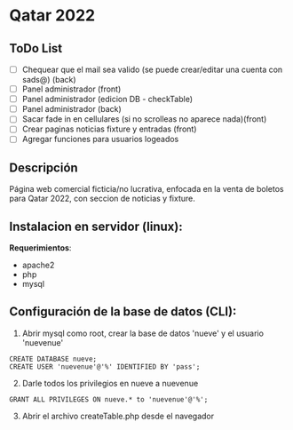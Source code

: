 # Qatar 2022

## ToDo List
- [ ] Chequear que el mail sea valido (se puede crear/editar una cuenta con sads@) (back)
- [ ] Panel administrador (front)
- [ ] Panel administrador (edicion DB - checkTable)
- [ ] Panel administrador (back)
- [ ] Sacar fade in en cellulares (si no scrolleas no aparece nada)(front)
- [ ] Crear paginas noticias fixture y entradas (front)
- [ ] Agregar funciones para usuarios logeados

## Descripción
Página web comercial ficticia/no lucrativa, enfocada en la venta de boletos para Qatar 2022, con seccion de noticias y fixture.

## Instalacion en servidor (linux):
**Requerimientos**: 
- apache2
- php
- mysql

## Configuración de la base de datos (CLI):
1. Abrir mysql como root, crear la base de datos 'nueve' y el usuario 'nuevenue'
```
CREATE DATABASE nueve;
CREATE USER 'nuevenue'@'%' IDENTIFIED BY 'pass';
```
2. Darle todos los privilegios en nueve a nuevenue 
```
GRANT ALL PRIVILEGES ON nueve.* to 'nuevenue'@'%';
```
3. Abrir el archivo createTable.php desde el navegador
